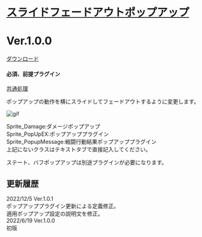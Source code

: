 # [スライドフェードアウトポップアップ](https://raw.githubusercontent.com/nuun888/MZ/master/NUUN_SlideFadeoutPopup.js)
# Ver.1.0.0
[ダウンロード](https://raw.githubusercontent.com/nuun888/MZ/master/NUUN_SlideFadeoutPopup.js)
#### 必須、前提プラグイン
[共通処理](https://github.com/nuun888/MZ/blob/master/README/Base.md)  

ポップアップの動作を横にスライドしてフェードアウトするように変更します。  

![gif](img/SlideFadeoutPopup.gif)  

Sprite_Damage:ダメージポップアップ  
Sprite_PopUpEX:ポップアッププラグイン  
Sprite_PopupMessage:戦闘行動結果ポップアッププラグイン  
上記にないクラスはテキストタブで直接記入してください。  

ステート、バフポップアップは別途プラグインが必要になります。

## 更新履歴
2022/12/5 Ver.1.0.1  
ポップアッププラグイン更新による定義修正。  
適用ポップアップ設定の説明文を修正。  
2022/6/19 Ver.1.0.0  
初版  
